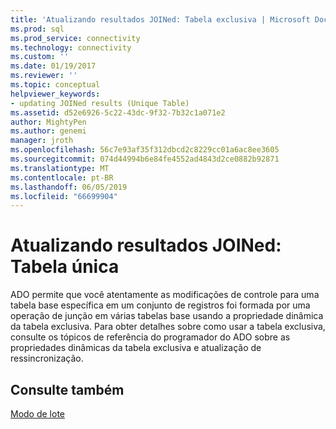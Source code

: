 ```yaml
---
title: 'Atualizando resultados JOINed: Tabela exclusiva | Microsoft Docs'
ms.prod: sql
ms.prod_service: connectivity
ms.technology: connectivity
ms.custom: ''
ms.date: 01/19/2017
ms.reviewer: ''
ms.topic: conceptual
helpviewer_keywords:
- updating JOINed results (Unique Table)
ms.assetid: d52e6926-5c22-43dc-9f32-7b32c1a071e2
author: MightyPen
ms.author: genemi
manager: jroth
ms.openlocfilehash: 56c7e93af35f312dbcd2c8229cc01a6ac8ee3605
ms.sourcegitcommit: 074d44994b6e84fe4552ad4843d2ce0882b92871
ms.translationtype: MT
ms.contentlocale: pt-BR
ms.lasthandoff: 06/05/2019
ms.locfileid: "66699904"
---
```

# <a name="updating-joined-results-unique-table"></a>Atualizando resultados JOINed: Tabela única
ADO permite que você atentamente as modificações de controle para uma tabela base específica em um conjunto de registros foi formada por uma operação de junção em várias tabelas base usando a propriedade dinâmica da tabela exclusiva. Para obter detalhes sobre como usar a tabela exclusiva, consulte os tópicos de referência do programador do ADO sobre as propriedades dinâmicas da tabela exclusiva e atualização de ressincronização.  
  
## <a name="see-also"></a>Consulte também  
 [Modo de lote](../../../ado/guide/data/batch-mode.md)
